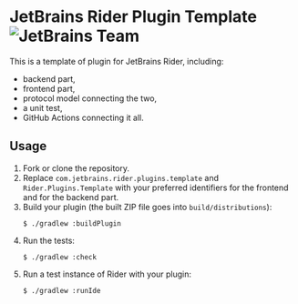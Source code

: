 JetBrains Rider Plugin Template ![JetBrains Team][badge.jetbrains-team]
===============================
This is a template of plugin for JetBrains Rider, including:
- backend part,
- frontend part,
- protocol model connecting the two,
- a unit test,
- GitHub Actions connecting it all.

Usage
-----
1. Fork or clone the repository.
2. Replace `com.jetbrains.rider.plugins.template` and `Rider.Plugins.Template` with your preferred identifiers for the frontend and for the backend part.
3. Build your plugin (the built ZIP file goes into `build/distributions`):
   ```console
   $ ./gradlew :buildPlugin
   ```
4. Run the tests:
   ```console
   $ ./gradlew :check
   ```
5. Run a test instance of Rider with your plugin:
   ```console
   $ ./gradlew :runIde
   ```

[badge.jetbrains-team]: https://camo.githubusercontent.com/c5185dff658ed64c46753080436014df7632c4374829409c638fdb4ae0dcdcc0/68747470733a2f2f6a622e67672f6261646765732f7465616d2d706c61737469632e737667
